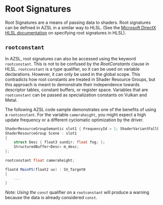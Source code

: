 # Root Signatures
Root Signatures are a means of passing data to shaders. Root signatures can be defined in AZSL in a similar way to HLSL. (See the [Microsoft DirectX HLSL documentation](https://docs.microsoft.com/en-us/windows/win32/direct3d12/specifying-root-signatures-in-hlsl) on specifying root signatures in HLSL). 

## `rootconstant`
In AZSL, root signatures can also be accessed using the keyword `rootconstant`. This is not to be confused by the *RootConstants* clause in HLSL. `rootconstant` is a type qualifier, so it can be used on variable declarations. However, it can only be used in the global scope. This contradicts how root constants are treated in Shader Resource Groups, but this approach is meant to demonstrate their independence towards descriptor tables, constant buffers, or register space. Variables that are `rootconstant` can be passed as specialization constants on Vulkan and Metal. 

The following AZSL code sample demonstrates one of the benefits of using a `rootconstant`. For the variable `cameraheight`, you might expect a high update frequency or a different cyclomatic optimization by the driver. 

```glsl
ShaderResourceGroupSemantic slot1 { FrequencyId = 1; ShaderVariantFallback = 128; };
ShaderResourceGroup Scene : slot1
{
    struct Desc { float3 sundir; float fog; };
    StructuredBuffer<Desc> m_desc;
};
 
rootconstant float cameraheight;
 
float4 MainPS(float2 uv) : SV_Target0
{
    ...
}
```

*Note: Using the `const`* qualifier on a `rootconstant` will produce a warning because the data is already considered `const`. 